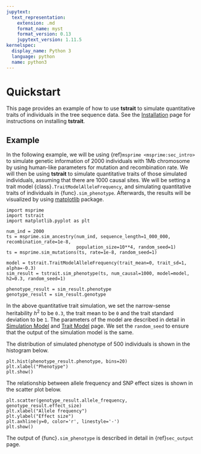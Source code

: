 ```yaml
---
jupytext:
  text_representation:
    extension: .md
    format_name: myst
    format_version: 0.13
    jupytext_version: 1.11.5
kernelspec:
  display_name: Python 3
  language: python
  name: python3
---
```


# Quickstart

This page provides an example of how to use **tstrait** to simulate quantitative traits of individuals in the tree sequence data. See the [Installation](installation.md) page for instructions on installing **tstrait**.

## Example

In the following example, we will be using {ref}`msprime <msprime:sec_intro>` to simulate genetic information of 2000 individuals with 1Mb chromosome by using human-like parameters for mutation and recombination rate. We will then be using **tstrait** to simulate quantitative traits of those simulated individuals, assuming that there are 1000 causal sites. We will be setting a trait model {class}`.TraitModelAlleleFrequency`, and simulating quantitative traits of individuals in {func}`.sim_phenotype`. Afterwards, the results will be visualized by using [matplotlib](https://matplotlib.org/) package.

```{code-cell} ipython3
import msprime
import tstrait
import matplotlib.pyplot as plt

num_ind = 2000
ts = msprime.sim_ancestry(num_ind, sequence_length=1_000_000, recombination_rate=1e-8,
                          population_size=10**4, random_seed=1)
ts = msprime.sim_mutations(ts, rate=1e-8, random_seed=1)

model = tstrait.TraitModelAlleleFrequency(trait_mean=0, trait_sd=1, alpha=-0.3)
sim_result = tstrait.sim_phenotype(ts, num_causal=1000, model=model, h2=0.3, random_seed=1)

phenotype_result = sim_result.phenotype
genotype_result = sim_result.genotype
```

In the above quantitative trait simulation, we set the narrow-sense heritability $h^2$ to be `0.3`, the trait mean to be `0` and the trait standard deviation to be `1`. The parameters of the model are described in detail in [Simulation Model](simulation.md) and [Trait Model](model.md) page. We set the `random_seed` to ensure that the output of the simulation model is the same.

The distribution of simulated phenotype of 500 individuals is shown in the histogram below.

```{code-cell} ipython3
plt.hist(phenotype_result.phenotype, bins=20)
plt.xlabel("Phenotype")
plt.show()
```

The relationship between allele frequency and SNP effect sizes is shown in the scatter plot below.

```{code-cell} ipython3
plt.scatter(genotype_result.allele_frequency, genotype_result.effect_size)
plt.xlabel("Allele frequency")
plt.ylabel("Effect size")
plt.axhline(y=0, color='r', linestyle='-')
plt.show()
```

The output of {func}`.sim_phenotype` is described in detail in {ref}`sec_output` page.
